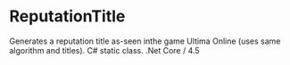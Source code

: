 # ReputationTitle
Generates a reputation title as-seen inthe game Ultima Online (uses same algorithm and titles).  C# static class.  .Net Core / 4.5
